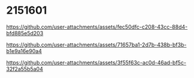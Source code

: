 # 2151601






https://github.com/user-attachments/assets/fec50dfc-c208-43cc-88d4-bfd885e5d203



https://github.com/user-attachments/assets/71657ba1-2d7b-438b-bf3b-b1e9a16e90a4



https://github.com/user-attachments/assets/3f55f63c-ac0d-46ad-bf5c-32f2a55b5a04




